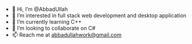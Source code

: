 - 👋 Hi, I’m @AbbadUllah
- 👀 I’m interested in full stack web development and desktop application
- 🌱 I’m currently learning C++
- 💞️ I’m looking to collaborate on C#
- 📫 Reach me at abbadullahwork@gmail.com

<!---
AbbadUllah/AbbadUllah is a ✨ special ✨ repository because its `README.md` (this file) appears on your GitHub profile.
You can click the Preview link to take a look at your changes.
--->
